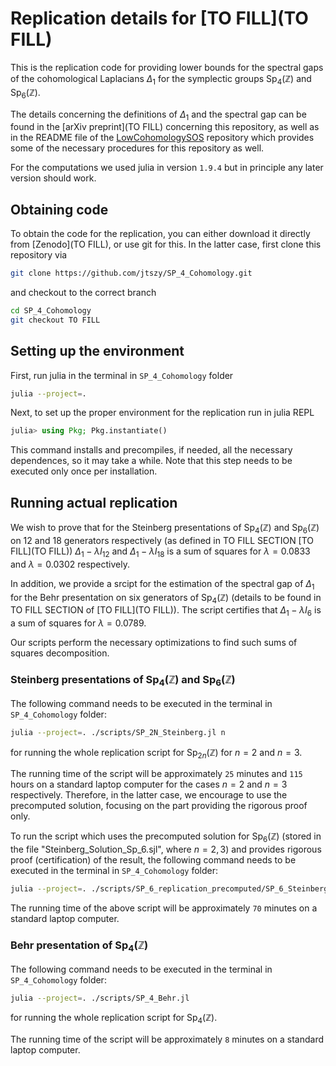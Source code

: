 # Replication details for [TO FILL](TO FILL)

This is the replication code for providing lower bounds for the spectral gaps of the cohomological Laplacians $\Delta_1$ for the symplectic groups $\text{Sp}_{4}(\mathbb{Z})$ and $\text{Sp}_{6}(\mathbb{Z})$. 

The details concerning the definitions of $\Delta_1$ and the spectral gap can be found in the [arXiv preprint](TO FILL) concerning this repository, as well as in the README file of the [LowCohomologySOS](https://github.com/piotrmizerka/LowCohomologySOS.git) repository which provides some of the necessary procedures for this repository as well.

For the computations we used julia in version `1.9.4` but in principle any later version should work.

## Obtaining code
To obtain the code for the replication, you can either download it directly from [Zenodo](TO FILL), or use git for this. In the latter case, first clone this repository via
```bash
git clone https://github.com/jtszy/SP_4_Cohomology.git
```
and checkout to the correct branch
```bash
cd SP_4_Cohomology
git checkout TO FILL
```

## Setting up the environment
First, run julia in the terminal in `SP_4_Cohomology` folder
```bash
julia --project=.
```
Next, to set up the proper environment for the replication run in julia REPL
```julia
julia> using Pkg; Pkg.instantiate()
```
This command installs and precompiles, if needed, all the necessary dependences,
so it may take a while.
Note that this step needs to be executed only once per installation.

## Running actual replication
We wish to prove that for the Steinberg presentations of $\text{Sp}_4(\mathbb{Z})$ and $\text{Sp}_6(\mathbb{Z})$
on $12$ and $18$ generators respectively (as defined in TO FILL SECTION [TO FILL](TO FILL))
$\Delta_1-\lambda I_{12}$ and $\Delta_1-\lambda I_{18}$ is a sum of squares for $\lambda=0.0833$ and $\lambda=0.0302$ respectively.

In addition, we provide a srcipt for the estimation of the spectral gap of $\Delta_1$ for the Behr presentation on six generators of $\text{Sp}_4(\mathbb{Z})$ (details to be found in TO FILL SECTION of [TO FILL](TO FILL)). The script certifies that $\Delta_1-\lambda I_6$ is a sum of squares for $\lambda=0.0789$.

Our scripts perform the necessary optimizations to find such sums of squares decomposition.

### Steinberg presentations of $\text{Sp}_4(\mathbb{Z})$ and $\text{Sp}_6(\mathbb{Z})$
The following command needs to be executed in the terminal in `SP_4_Cohomology` folder:
```bash
julia --project=. ./scripts/SP_2N_Steinberg.jl n
```
for running the whole replication script for $\text{Sp}_{2n}(\mathbb{Z})$ for $n=2$ and $n=3$.

The running time of the script will be approximately `25` minutes and `115` hours on a standard laptop computer for the cases $n=2$ and $n=3$ respectively. Therefore, in the latter case, we encourage to use the precomputed solution, focusing on the part providing the rigorous proof only.

To run the script which uses the precomputed solution for $\text{Sp}_6(\mathbb{Z})$ (stored in the file "Steinberg_Solution_Sp_6.sjl", where $n=2,3$) and provides rigorous proof (certification) of the result, the following command needs to be executed in the terminal in `SP_4_Cohomology` folder:
```bash
julia --project=. ./scripts/SP_6_replication_precomputed/SP_6_Steinberg_precomputed.jl
```
The running time of the above script will be approximately `70` minutes on a standard laptop computer.

### Behr presentation of $\text{Sp}_4(\mathbb{Z})$
The following command needs to be executed in the terminal in `SP_4_Cohomology` folder:
```bash
julia --project=. ./scripts/SP_4_Behr.jl
```
for running the whole replication script for $\text{Sp}_{4}(\mathbb{Z})$.

The running time of the script will be approximately `8` minutes on a standard laptop computer.
